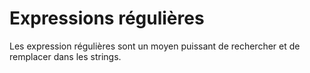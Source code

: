 # Expressions régulières

Les expression régulières sont un moyen puissant de rechercher et de remplacer dans les strings.